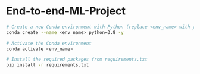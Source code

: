 # End-to-end-ML-Project

```bash
# Create a new Conda environment with Python (replace <env_name> with your desired environment name)
conda create --name <env_name> python=3.8 -y
```

```bash
# Activate the Conda environment
conda activate <env_name>
```

```bash
# Install the required packages from requirements.txt
pip install -r requirements.txt
```

